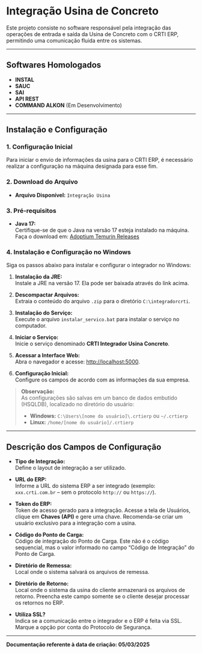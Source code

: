 # Integração Usina de Concreto

Este projeto consiste no software responsável pela integração das operações de entrada e saída da Usina de Concreto com o CRTI ERP, permitindo uma comunicação fluida entre os sistemas.

---

## Softwares Homologados

- **INSTAL**
- **SAUC**
- **SAI**
- **API REST**
- **COMMAND ALKON** (Em Desenvolvimento)

---

## Instalação e Configuração

### 1. Configuração Inicial

Para iniciar o envio de informações da usina para o CRTI ERP, é necessário realizar a configuração na máquina designada para esse fim.

### 2. Download do Arquivo

- **Arquivo Disponível:** `Integração Usina`

### 3. Pré-requisitos

- **Java 17:**  
  Certifique-se de que o Java na versão 17 esteja instalado na máquina.  
  Faça o download em: [Adoptium Temurin Releases](https://adoptium.net/temurin/releases/?os=windows&package=jre&arch=x64)

### 4. Instalação e Configuração no Windows

Siga os passos abaixo para instalar e configurar o integrador no Windows:

1. **Instalação da JRE:**  
   Instale a JRE na versão 17. Ela pode ser baixada através do link acima.

2. **Descompactar Arquivos:**  
   Extraia o conteúdo do arquivo `.zip` para o diretório `C:\integradorcrti`.

3. **Instalação do Serviço:**  
   Execute o arquivo `instalar_servico.bat` para instalar o serviço no computador.

4. **Iniciar o Serviço:**  
   Inicie o serviço denominado **CRTI Integrador Usina Concreto**.

5. **Acessar a Interface Web:**  
   Abra o navegador e acesse: [http://localhost:5000](http://localhost:5000).

6. **Configuração Inicial:**  
   Configure os campos de acordo com as informações da sua empresa.

> **Observação:**  
> As configurações são salvas em um banco de dados embutido (HSQLDB), localizado no diretório do usuário:
> - **Windows:** `C:\Users\[nome do usuário]\.crtierp` ou `~/.crtierp`
> - **Linux:** `/home/[nome do usuário]/.crtierp`

---

## Descrição dos Campos de Configuração

- **Tipo de Integração:**  
  Define o layout de integração a ser utilizado.

- **URL do ERP:**  
  Informe a URL do sistema ERP a ser integrado (exemplo: `xxx.crti.com.br` – sem o protocolo `http://` ou `https://`).

- **Token do ERP:**  
  Token de acesso gerado para a integração. Acesse a tela de Usuários, clique em **Chaves (API)** e gere uma chave. Recomenda-se criar um usuário exclusivo para a integração com a usina.

- **Código do Ponto de Carga:**  
  Código de integração do Ponto de Carga. Este não é o código sequencial, mas o valor informado no campo “Código de Integração” do Ponto de Carga.

- **Diretório de Remessa:**  
  Local onde o sistema salvará os arquivos de remessa.

- **Diretório de Retorno:**  
  Local onde o sistema da usina do cliente armazenará os arquivos de retorno. Preencha este campo somente se o cliente desejar processar os retornos no ERP.

- **Utiliza SSL?**  
  Indica se a comunicação entre o integrador e o ERP é feita via SSL. Marque a opção por conta do Protocolo de Segurança.

---

**Documentação referente à data de criação: 05/03/2025**